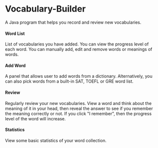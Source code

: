 # Vocabulary-Builder
A Java program that helps you record and review new vocabularies.

#### Word List
List of vocabularies you have added. You can view the progress level of each word.
You can manually add, edit and remove words or meanings of words.

#### Add Word
A panel that allows user to add words from a dictionary. Alternatively, you can also pick words
from a built-in SAT, TOEFL or GRE word list.

#### Review
Regularly review your new vocabularies. View a word and think about the meaning of it in your head,
then reveal the answer to see if you remember the meaning correctly or not. If you click "I remember",
then the progress level of the word will increase.

#### Statistics
View some basic statistics of your word collection.